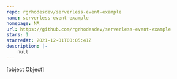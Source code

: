 ```yaml
---
repo: rgrhodesdev/serverless-event-example
name: serverless-event-example
homepage: NA
url: https://github.com/rgrhodesdev/serverless-event-example
stars: 1
starredAt: 2021-12-01T00:05:41Z
description: |-
    null
---
```


[object Object]

